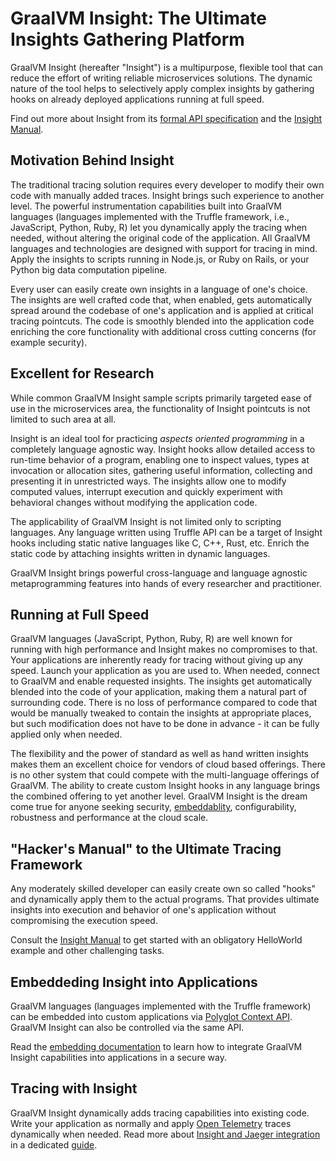 # GraalVM Insight: The Ultimate Insights Gathering Platform

GraalVM Insight (hereafter "Insight") is a multipurpose, flexible tool that can reduce the effort of writing reliable microservices solutions.
The dynamic nature of the tool helps to selectively apply complex insights by gathering hooks on already deployed applications running at full speed.
<!-- Insight further blurs the difference between various DevOps tasks - code once, apply your insights anytime, anywhere! -->

Find out more about Insight from its [formal API specification](https://www.graalvm.org/tools/javadoc/org/graalvm/tools/insight/Insight.html) and the [Insight Manual](Insight-Manual.md).

## Motivation Behind Insight

The traditional tracing solution requires every developer to modify their own code with manually added traces.
Insight brings such experience to another level.
The powerful instrumentation capabilities built into GraalVM languages (languages implemented with the Truffle framework, i.e., JavaScript, Python, Ruby, R) let you dynamically apply the tracing when needed, without altering the original code of the application.
All GraalVM languages and technologies are designed with support for tracing in mind.
Apply the insights to scripts running in Node.js, or Ruby on Rails, or your Python big data computation pipeline.

Every user can easily create own insights in a language of one's choice.
The insights are well crafted code that, when enabled, gets automatically spread around the codebase of one's application and is applied at critical tracing pointcuts.
The code is smoothly blended into the application code enriching the core functionality with additional cross cutting concerns (for example security).

## Excellent for Research

While common GraalVM Insight sample scripts primarily targeted ease of use in the microservices area, the functionality of Insight pointcuts is not limited to such area at all.

Insight is an ideal tool for practicing *aspects oriented programming* in a completely language agnostic way.
Insight hooks allow detailed access to run-time behavior of a program, enabling one to inspect values, types at invocation or allocation sites, gathering useful information, collecting and presenting it in unrestricted ways.
The insights allow one to modify computed values, interrupt execution and quickly experiment with behavioral changes without modifying the application code.

The applicability of GraalVM Insight is not limited only to scripting languages.
Any language written using Truffle API can be a target of Insight hooks including static native languages like C, C++, Rust, etc.
Enrich the static code by attaching insights written in dynamic languages.

GraalVM Insight brings powerful cross-language and language agnostic metaprogramming features into hands of every researcher and practitioner.

## Running at Full Speed

GraalVM languages (JavaScript, Python, Ruby, R) are well known for running with high performance and Insight makes no compromises to that.
Your applications are inherently ready for tracing without giving up any speed.
Launch your application as you are used to.
When needed, connect to GraalVM and enable requested insights.
The insights get automatically blended into the code of your application, making them a natural part of surrounding code.
There is no loss of performance compared to code that would be manually tweaked to contain the insights at appropriate places, but such modification does not have to be done in advance - it can be fully applied only when needed.

The flexibility and the power of standard as well as hand written insights makes them an excellent choice for vendors of cloud based offerings.
There is no other system that could compete with the multi-language offerings of GraalVM.
The ability to create custom Insight hooks in any language brings the combined offering to yet another level.
GraalVM Insight is the dream come true for anyone seeking security, [embeddablity](Insight-Embedding.md), configurability, robustness and performance at the cloud scale.

## "Hacker's Manual" to the Ultimate Tracing Framework

Any moderately skilled developer can easily create own so called "hooks" and dynamically apply them to the actual programs.
That provides ultimate insights into execution and behavior of one's application without compromising the execution speed.

Consult the [Insight Manual](Insight-Manual.md) to get started with an obligatory HelloWorld example and other challenging tasks.

## Embeddeding Insight into Applications

GraalVM languages (languages implemented with the Truffle framework) can be embedded into custom applications via [Polyglot Context API](https://www.graalvm.org/sdk/javadoc/org/graalvm/polyglot/Context.html). GraalVM Insight can also be controlled via the same API.

Read the [embedding documentation](Insight-Embedding.md) to learn how to integrate GraalVM Insight capabilities into applications in a secure way.

## Tracing with Insight

GraalVM Insight dynamically adds tracing capabilities into existing code. Write your application as normally and apply [Open Telemetry](https://opentelemetry.io/) traces dynamically when needed.
Read more about [Insight and Jaeger integration](Insight-Tracing.md) in a dedicated [guide](Insight-Tracing.md).
